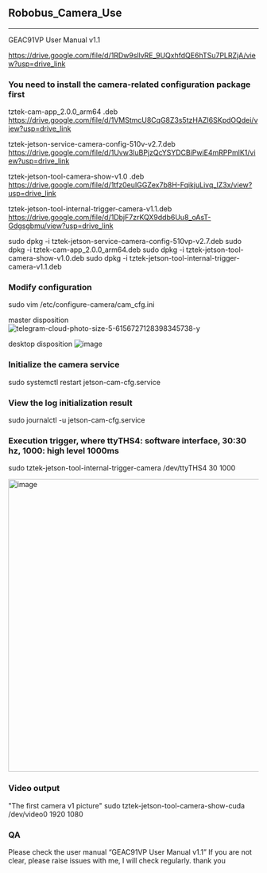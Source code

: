 ## Robobus_Camera_Use
---

  GEAC91VP User Manual v1.1
  
  https://drive.google.com/file/d/1RDw9sllvRE_9UQxhfdQE6hTSu7PLRZjA/view?usp=drive_link
  
### You need to install the camera-related configuration package first
  tztek-cam-app_2.0.0_arm64 .deb                        
  https://drive.google.com/file/d/1VMStmcU8CqG8Z3s5tzHAZI6SKpdOQdei/view?usp=drive_link
  
  tztek-jetson-service-camera-config-510v-v2.7.deb      
  https://drive.google.com/file/d/1Uvw3luBPjzQcYSYDCBiPwiE4mRPPmlK1/view?usp=drive_link
  
  tztek-jetson-tool-camera-show-v1.0 .deb               
  https://drive.google.com/file/d/1tfz0euIGGZex7b8H-FqikjuLivq_lZ3x/view?usp=drive_link
  
  tztek-jetson-tool-internal-trigger-camera-v1.1.deb    
  https://drive.google.com/file/d/1DbjF7zrKQX9ddb6Uu8_oAsT-Gdgsgbmu/view?usp=drive_link

  sudo dpkg -i tztek-jetson-service-camera-config-510vp-v2.7.deb
  sudo dpkg -i tztek-cam-app_2.0.0_arm64.deb
  sudo dpkg -i tztek-jetson-tool-camera-show-v1.0.deb
  sudo dpkg -i tztek-jetson-tool-internal-trigger-camera-v1.1.deb
  
### Modify configuration
  sudo vim /etc/configure-camera/cam_cfg.ini

  master disposition
![telegram-cloud-photo-size-5-6156727128398345738-y](https://github.com/SilaLiu/robobus_nvidia_xavier_agx_use/assets/39790272/43276e27-9407-4fad-8244-203791048da2)

  desktop disposition
  ![image](https://github.com/SilaLiu/robobus_nvidia_xavier_agx_use/assets/39790272/c4b48a3e-48a4-4e5b-86a9-54bb0d729738)

  
### Initialize the camera service
  sudo systemctl restart jetson-cam-cfg.service
  
### View the log initialization result
  sudo journalctl -u jetson-cam-cfg.service

### Execution trigger, where ttyTHS4: software interface, 30:30 hz, 1000: high level 1000ms
  sudo tztek-jetson-tool-internal-trigger-camera /dev/ttyTHS4 30 1000

  <img width="587" alt="image" src="https://github.com/SilaLiu/robobus_nvidia_xavier_agx_use/assets/39790272/1d37b444-e151-4d92-9458-d5b5f8cc4216">

### Video output
"The first camera v1 picture"
sudo tztek-jetson-tool-camera-show-cuda /dev/video0 1920 1080



### QA 
  Please check the user manual “GEAC91VP User Manual v1.1” 
    If you are not clear, please raise issues with me, I will check regularly.
    thank you
